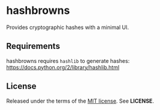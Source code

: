 hashbrowns
==========
Provides cryptographic hashes with a minimal UI.


Requirements
------------
hashbrowns requires `hashlib` to generate hashes:
https://docs.python.org/2/library/hashlib.html


License
-------
Released under the terms of the
[MIT license](http://tldrlegal.com/license/mit-license). See **LICENSE**.
